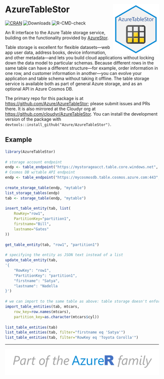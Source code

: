 # AzureTableStor <img src="man/figures/logo.png" align="right" width=150 />

[![CRAN](https://www.r-pkg.org/badges/version/AzureTableStor)](https://cran.r-project.org/package=AzureTableStor)
![Downloads](https://cranlogs.r-pkg.org/badges/AzureTableStor)
![R-CMD-check](https://github.com/Azure/AzureTableStor/workflows/R-CMD-check/badge.svg)

An R interface to the Azure Table storage service, building on the functionality provided by [AzureStor](https://github.com/Azure/AzureStor).

Table storage is excellent for flexible datasets&mdash;web app user data, address books, device information, and other metadata&mdash;and lets you build cloud applications without locking down the data model to particular schemas. Because different rows in the same table can have a different structure&mdash;for example, order information in one row, and customer information in another&mdash;you can evolve your application and table schema without taking it offline. The table storage service is available both as part of general Azure storage, and as an optional API in Azure Cosmos DB.

The primary repo for this package is at https://github.com/Azure/AzureTableStor; please submit issues and PRs there. It is also mirrored at the Cloudyr org at https://github.com/cloudyr/AzureTableStor. You can install the development version of the package with `devtools::install_github("Azure/AzureTableStor")`.

## Example

```r
library(AzureTableStor)

# storage account endpoint
endp <- table_endpoint("https://mystorageacct.table.core.windows.net", key="mykey")
# Cosmos DB w/table API endpoint
endp <- table_endpoint("https://mycosmosdb.table.cosmos.azure.com:443", key="mykey")

create_storage_table(endp, "mytable")
list_storage_tables(endp)
tab <- storage_table(endp, "mytable")

insert_table_entity(tab, list(
    RowKey="row1",
    PartitionKey="partition1",
    firstname="Bill",
    lastname="Gates"
))

get_table_entity(tab, "row1", "partition1")

# specifying the entity as JSON text instead of a list
update_table_entity(tab,
'{
    "RowKey": "row1",
    "PartitionKey": "partition1",
    "firstname": "Satya",
    "lastname": "Nadella
}')

# we can import to the same table as above: table storage doesn't enforce a schema
import_table_entities(tab, mtcars,
    row_key=row.names(mtcars),
    partition_key=as.character(mtcars$cyl))

list_table_entities(tab)
list_table_entities(tab, filter="firstname eq 'Satya'")
list_table_entities(tab, filter="RowKey eq 'Toyota Corolla'")
```

---
<p align="center"><a href="https://github.com/Azure/AzureR"><img src="https://github.com/Azure/AzureR/raw/master/images/logo2.png" width=800 /></a></p>
